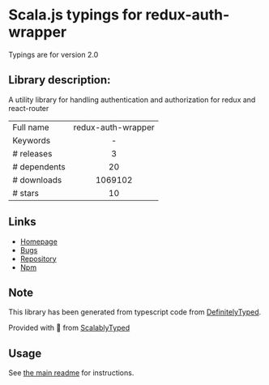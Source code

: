 
# Scala.js typings for redux-auth-wrapper

Typings are for version 2.0

## Library description:
A utility library for handling authentication and authorization for redux and react-router

|                    |                 |
| ------------------ | :-------------: |
| Full name          | redux-auth-wrapper |
| Keywords           | - |
| # releases         | 3 |
| # dependents       | 20 |
| # downloads        | 1069102 |
| # stars            | 10 |

## Links
- [Homepage](https://github.com/mjrussell/redux-auth-wrapper#readme)
- [Bugs](https://github.com/mjrussell/redux-auth-wrapper/issues)
- [Repository](https://github.com/mjrussell/redux-auth-wrapper)
- [Npm](https://www.npmjs.com/package/redux-auth-wrapper)
    


## Note
This library has been generated from typescript code from [DefinitelyTyped](https://definitelytyped.org).

Provided with :purple_heart: from [ScalablyTyped](https://github.com/oyvindberg/ScalablyTyped)

## Usage
See [the main readme](../../readme.md) for instructions.


